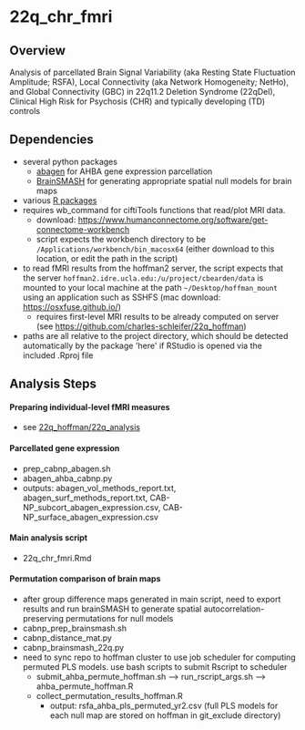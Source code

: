 # 22q_chr_fmri

## Overview
Analysis of parcellated Brain Signal Variability (aka Resting State Fluctuation Amplitude; RSFA), Local Connectivity (aka Network Homogeneity; NetHo), and Global Connectivity (GBC) in 22q11.2 Deletion Syndrome (22qDel), Clinical High Risk for Psychosis (CHR) and typically developing (TD) controls

## Dependencies
* several python packages
  * [abagen](https://abagen.readthedocs.io/en/stable/) for AHBA gene expression parcellation
  * [BrainSMASH](https://brainsmash.readthedocs.io/en/latest/) for generating appropriate spatial null models for brain maps 
* various [R packages](https://github.com/charles-schleifer/22q_chr_fmri/blob/main/package_versions.txt) 
* requires wb_command for ciftiTools functions that read/plot MRI data. 
  * download: https://www.humanconnectome.org/software/get-connectome-workbench
  * script expects the workbench directory to be `/Applications/workbench/bin_macosx64` (either download to this location, or edit the path in the script)
* to read fMRI results from the hoffman2 server, the script expects that the server `hoffman2.idre.ucla.edu:/u/project/cbearden/data` is mounted to your local machine at the path `~/Desktop/hoffman_mount` using an application such as SSHFS (mac download: https://osxfuse.github.io/)
  * requires first-level MRI results to be already computed on server (see https://github.com/charles-schleifer/22q_hoffman)
* paths are all relative to the project directory, which should be detected automatically by the package 'here' if RStudio is opened via the included .Rproj file 


## Analysis Steps

#### Preparing individual-level fMRI measures
* see [22q_hoffman/22q_analysis](https://github.com/charles-schleifer/22q_hoffman/tree/main/22q_analysis)

#### Parcellated gene expression
* prep_cabnp_abagen.sh
* abagen_ahba_cabnp.py
* outputs: abagen_vol_methods_report.txt, abagen_surf_methods_report.txt, CAB-NP_subcort_abagen_expression.csv, CAB-NP_surface_abagen_expression.csv

#### Main analysis script
* 22q_chr_fmri.Rmd

#### Permutation comparison of brain maps
* after group difference maps generated in main script, need to export results and run brainSMASH to generate spatial autocorrelation-preserving permutations for null models
* cabnp_prep_brainsmash.sh
* cabnp_distance_mat.py
* cabnp_brainsmash_22q.py
* need to sync repo to hoffman cluster to use job scheduler for computing permuted PLS models. use bash scripts to submit Rscript to scheduler
    * submit_ahba_permute_hoffman.sh --> run_rscript_args.sh --> ahba_permute_hoffman.R
    * collect_permutation_results_hoffman.R
        * output: rsfa_ahba_pls_permuted_yr2.csv (full PLS models for each null map are stored on hoffman in git_exclude directory)
